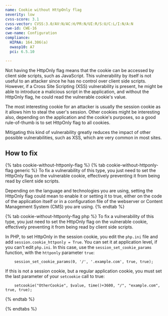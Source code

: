 ```yaml
---
name: Cookie without HttpOnly flag
severity: low
cvss-score: 3.1
cvss-vector: CVSS:3.0/AV:N/AC:H/PR:N/UI:R/S:U/C:L/I:N/A:N
cwe-id: CWE-16
cwe-name: Configuration
compliance:
  HIPAA: 164.306(a)
  owasp10: A7
  pci: 6.5.10

---            
```


Not having the HttpOnly flag means that the cookie can be accessed by client side scripts, such as JavaScript. This vulnerability by itself is not useful to an attacker since he has no control over client side scripts. However, if a Cross Site Scripting (XSS) vulnerability is present, he might be able to introduce a malicious script in the application, and without the HttpOnly flag, he could read the vulnerable cookie's value.

The most interesting cookie for an attacker is usually the session cookie as it allows him to steal the user's session. Other cookies might be interesting also, depending on the application and the cookie's purposes, so a good rule-of-thumb is to set HttpOnly flag to all cookies.

Mitigating this kind of vulnerability greatly reduces the impact of other possible vulnerabilities, such as XSS, which are very common in most sites.

## How to fix

{% tabs cookie-without-httponly-flag %}
{% tab cookie-without-httponly-flag generic %}
To fix a vulnerability of this type, you just need to set the HttpOnly flag on the vulnerable cookie, effectively preventing it from being read by client side scripts.

Depending on the language and technologies you are using, setting the HttpOnly flag could mean to enable it or setting it to true, either on the code of the application itself or in a configuration file of the webserver or Content Management System (CMS) you are using.
{% endtab %}

{% tab cookie-without-httponly-flag php %}
To fix a vulnerability of this type, you just need to set the HttpOnly flag on the vulnerable cookie, effectively preventing it from being read by client side scripts.

In PHP, to set HttpOnly in the session cookie, you edit the `php.ini` file and add `session.cookie_httponly = True`. You can set it at application level, if you can't edit `php.ini`. In this case, use the `session_set_cookie_params` function, with the `httponly` parameter `true`:

```
    session_set_cookie_params(0, '/', '.example.com', true, true); 
```

If this is not a session cookie, but a regular application cookie, you must set the last parameter of your `setcookie` call to true:

```
    setcookie("OtherCookie", $value, time()+3600, "/", "example.com", true, true);
```
{% endtab %}

{% endtabs %}

